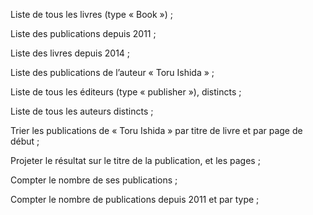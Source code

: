 Liste de tous les livres (type « Book ») ;

Liste des publications depuis 2011 ;

Liste des livres depuis 2014 ;

Liste des publications de l’auteur « Toru Ishida » ;

Liste de tous les éditeurs (type « publisher »), distincts ;

Liste de tous les auteurs distincts ;

Trier les publications de « Toru Ishida » par titre de livre et par page de début ;

Projeter le résultat sur le titre de la publication, et les pages ;

Compter le nombre de ses publications ;

Compter le nombre de publications depuis 2011 et par type ;